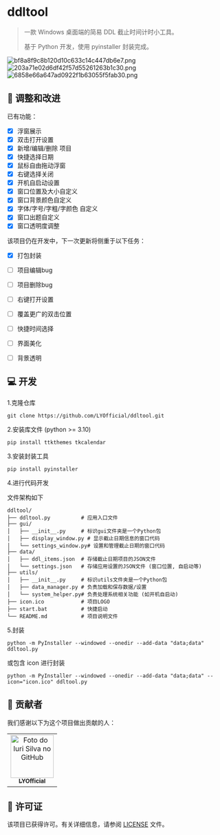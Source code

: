 # ddltool
> 一款 Windows 桌面端的简易 DDL 截止时间计时小工具。
>
> 基于 Python 开发，使用 pyinstaller 封装完成。



![bf8a8f9c8b120d10c633c14c447db6e7.png](https://pic.awa.ms/f/2025/04/26/680cf411f1417.png)
![203a71e02d6df42f57d55261263b1c30.png](https://pic.awa.ms/f/2025/04/26/680cf41282957.png)
![6858e66a647ad0922f1b63055f5fab30.png](https://pic.awa.ms/f/2025/04/26/680cf41302634.png)



## 🚀 调整和改进

已有功能：

- [x] 浮窗展示
- [x] 双击打开设置
- [x] 新增/编辑/删除 项目
- [x] 快捷选择日期
- [x] 鼠标自由拖动浮窗
- [x] 右键选择关闭
- [x] 开机自启动设置
- [x] 窗口位置及大小自定义
- [x] 窗口背景颜色自定义
- [x] 字体/字号/字粗/字颜色 自定义
- [x] 窗口出题自定义
- [x] 窗口透明度调整

该项目仍在开发中，下一次更新将侧重于以下任务：

- [x] 打包封装
- [ ] 项目编辑bug
- [ ] 项目删除bug
- [ ] 右键打开设置
- [ ] 覆盖更广的双击位置
- [ ] 快捷时间选择
- [ ] 界面美化
- [ ] 背景透明



## 💻 开发

1.克隆仓库

```
git clone https://github.com/LYOfficial/ddltool.git
```

2.安装库文件 (python >= 3.10)

```
pip install ttkthemes tkcalendar
```

3.安装封装工具

```
pip install pyinstaller
```

4.进行代码开发

文件架构如下

```
ddltool/
├── ddltool.py          # 应用入口文件
├── gui/
│   ├── __init__.py     # 标识gui文件夹是一个Python包
│   ├── display_window.py # 显示截止日期信息的窗口代码
│   └── settings_window.py# 设置和管理截止日期的窗口代码
├── data/
│   ├── ddl_items.json  # 存储截止日期项目的JSON文件
│   └── settings.json   # 存储应用设置的JSON文件 (窗口位置, 自启动等)
├── utils/
│   ├── __init__.py     # 标识utils文件夹是一个Python包
│   ├── data_manager.py # 负责加载和保存数据/设置
│   └── system_helper.py# 负责处理系统相关功能 (如开机自启动)
├── icon.ico            # 项目LOGO
├── start.bat           # 快捷启动
└── README.md           # 项目说明文件
```

5.封装

```
python -m PyInstaller --windowed --onedir --add-data "data;data" ddltool.py
```

或包含 icon 进行封装

```
python -m PyInstaller --windowed --onedir --add-data "data;data" --icon="icon.ico" ddltool.py
```



## 🤝 贡献者

我们感谢以下为这个项目做出贡献的人：

<table>
  <tr>
    <td align="center">
      <a href="#" title="defina o título do link">
        <img src="https://avatars.githubusercontent.com/u/79127081?v=4" width="100px;" alt="Foto do Iuri Silva no GitHub"/><br>
        <sub>
          <b>LYOfficial</b>
        </sub>
      </a>
    </td>

  </tr>
</table>



## 📝 许可证

该项目已获得许可。有关详细信息，请参阅 [LICENSE](https://github.com/LYOfficial/ddltool/blob/main/LICENSE) 文件。
